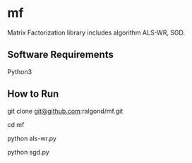 # mf
Matrix Factorization library includes algorithm ALS-WR, SGD.

## Software Requirements
Python3

## How to Run
git clone git@github.com:ralgond/mf.git

cd mf

python als-wr.py

python sgd.py
